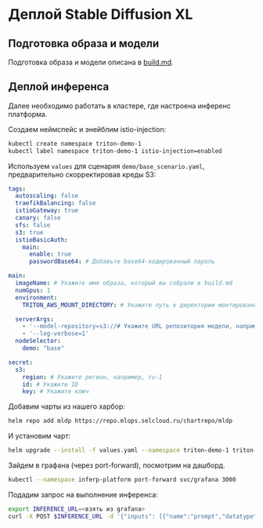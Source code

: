 # Деплой Stable Diffusion XL

## Подготовка образа и модели
Подготовка образа и модели описана в [build.md](build.md).

## Деплой инференса
Далее необходимо работать в кластере, где настроена инференс платформа.

Создаем неймспейс и энейблим istio-injection:
```bash
kubectl create namespace triton-demo-1
kubectl label namespace triton-demo-1 istio-injection=enabled
```

Используем `values` для сценария `demo/base_scenario.yaml`, предварительно скорректировав креды S3:

```yaml
tags:
  autoscaling: false
  traefikBalancing: false
  istioGateway: true
  canary: false
  sfs: false
  s3: true
  istioBasicAuth:
    main:
      enable: true
      passwordBase64: # Добавьте base64-кодированный пароль

main:
  imageName: # Укажите имя образа, который вы собрали в build.md
  numGpus: 1
  environment:
    TRITON_AWS_MOUNT_DIRECTORY: # Укажите путь к директории монтирования AWS, например, /opt/tritonserver

  serverArgs:
    - '--model-repository=s3://# Укажите URL репозитория модели, например, https://s3.ru-1.storage.selcloud.ru:443/<bucket_name>/model_repository'
    - '--log-verbose=1'
  nodeSelector:
    demo: "base"

secret:
  s3:
    region: # Укажите регион, например, ru-1
    id: # Укажите ID
    key: # Укажите ключ
```

Добавим чарты из нашего харбор:
```bash
helm repo add mldp https://repo.mlops.selcloud.ru/chartrepo/mldp
```

И установим чарт:
```bash
helm upgrade --install -f values.yaml --namespace triton-demo-1 triton-demo-1 mldp/triton-inference-server 
```

Зайдем в графана (через port-forward), посмотрим на дашборд. 

```bash
kubectl --namespace inferp-platform port-forward svc/grafana 3000
```

Подадим запрос на выполнение инференса:

```bash
export INFERENCE_URL=<взять из grafana>
curl -X POST $INFERENCE_URL -d '{"inputs": [{"name":"prompt","datatype":"TYPE_STRING","shape":[1],"data":["pigeon in new york, realistic, 4k, photograph"]}]}'
```